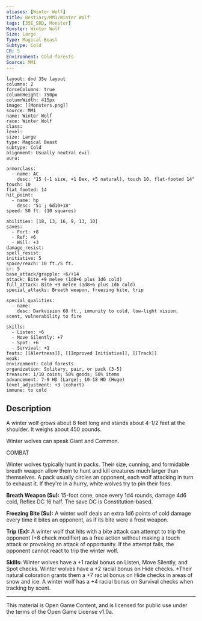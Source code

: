 ```yaml
---
aliases: [Winter Wolf]
title: Bestiary/MM1/Winter Wolf
tags: [35E_SRD, Monster]
Monster: Winter Wolf
Size: Large
Type: Magical Beast
Subtype: Cold
CR: 5
Environnent: Cold forests
Source: MM1
---
```


```statblock
layout: dnd 35e layout
columns: 2
forceColumns: true
columnHeight: 750px
columnWidth: 415px
image: [[Monsters.png]]
source: MM1
name: Winter Wolf
race: Winter Wolf
class: 
level: 
size: Large
type: Magical Beast
subtype: Cold
alignment: Usually neutral evil
aura: 

armorclass:
  - name: AC
    desc: "15 (-1 size, +1 Dex, +5 natural), touch 10, flat-footed 14"
touch: 10
flat_footed: 14
hit_point:
  - name: hp
    desc: "51 ; 6d10+18"
speed: 50 ft. (10 squares)

abilities: [18, 13, 16, 9, 13, 10]
saves:
  - Fort: +8
  - Ref: +6
  - Will: +3
damage_resist: 
spell_resist: 
initiative: 5
space/reach: 10 ft./5 ft.
cr: 5
base_attack/grapple: +6/+14
attack: Bite +9 melee (1d8+6 plus 1d6 cold)
full_attack: Bite +9 melee (1d8+6 plus 1d6 cold)
special_attacks: Breath weapon, freezing bite, trip

special_qualities:
  - name: 
    desc: Darkvision 60 ft., immunity to cold, low-light vision, scent, vulnerability to fire

skills:
  - Listen: +6
  - Move Silently: +7
  - Spot: +6
  - Survival: +1
feats: [[Alertness]], [[Improved Initiative]], [[Track]]
weak: 
environment: Cold forests
organization: Solitary, pair, or pack (3-5)
treasure: 1/10 coins; 50% goods; 50% items
advancement: 7-9 HD (Large); 10-18 HD (Huge)
level_adjustment: +3 (cohort)
immune: to cold
```

## Description

<p>A winter wolf grows about 8 feet long and stands about 4-1/2 feet at the shoulder. It weighs about 450 pounds.</p>
<p>Winter wolves can speak Giant and Common.</p>
<p>COMBAT</p>
<p>Winter wolves typically hunt in packs. Their size, cunning, and formidable breath weapon allow them to hunt and kill creatures much larger than themselves. A pack usually circles an opponent, each wolf attacking in turn to exhaust it. If they're in a hurry, white wolves try to pin their foes.</p>
<p>
            <b>Breath Weapon (Su):</b> 15-foot cone, once every 1d4 rounds, damage 4d6 cold, Reflex DC 16 half. The save DC is Constitution-based.</p>
<p>
            <b>Freezing Bite (Su):</b> A winter wolf deals an extra 1d6 points of cold damage every time it bites an opponent, as if its bite were a frost weapon.</p>
<p>
            <b>Trip (Ex):</b> A winter wolf that hits with a bite attack can attempt to trip the opponent (+8 check modifier) as a free action without making a touch attack or provoking an attack of opportunity. If the attempt fails, the opponent cannot react to trip the winter wolf.</p>
<p>
            <b>Skills:</b> Winter wolves have a +1 racial bonus on Listen, Move Silently, and Spot checks. Winter wolves have a +2 racial bonus on Hide checks. *Their natural coloration grants them a +7 racial bonus on Hide checks in areas of snow and ice. A winter wolf has a +4 racial bonus on Survival checks when tracking by scent.</p>

---

This material is Open Game Content, and is licensed for public use under
the terms of the Open Game License v1.0a.
